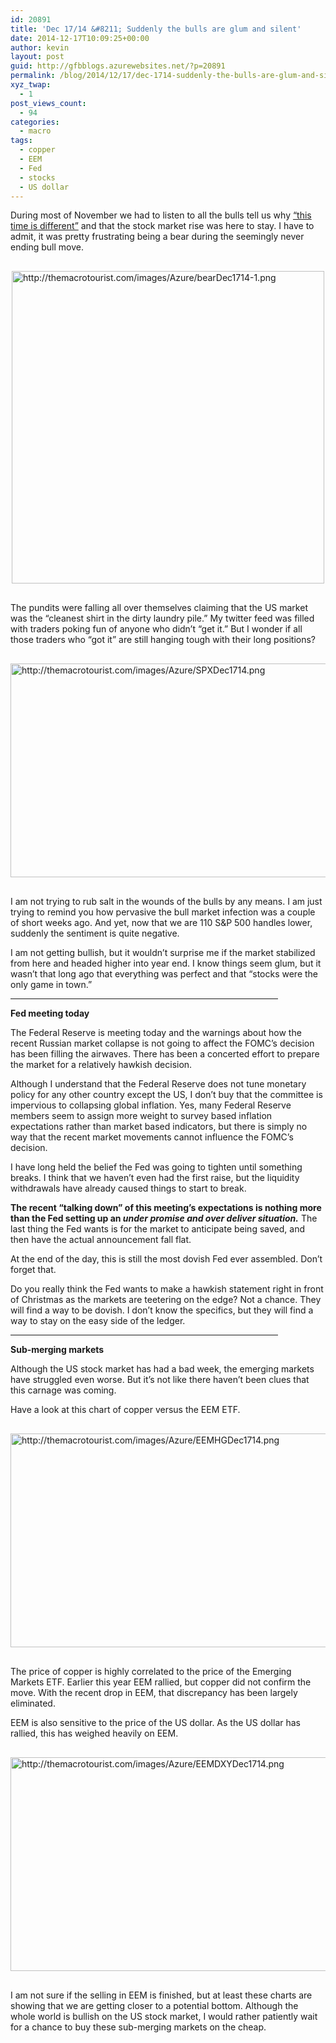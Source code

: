 ```yaml
---
id: 20891
title: 'Dec 17/14 &#8211; Suddenly the bulls are glum and silent'
date: 2014-12-17T10:09:25+00:00
author: kevin
layout: post
guid: http://gfbblogs.azurewebsites.net/?p=20891
permalink: /blog/2014/12/17/dec-1714-suddenly-the-bulls-are-glum-and-silent/
xyz_twap:
  - 1
post_views_count:
  - 94
categories:
  - macro
tags:
  - copper
  - EEM
  - Fed
  - stocks
  - US dollar
---
```

During most of November we had to listen to all the bulls tell us why [&#8220;this time is different&#8221;](http://themacrotourist.com/images/Azure/crashDec1114.png) and that the stock market rise was here to stay. I have to admit, it was pretty frustrating being a bear during the seemingly never ending bull move.


  <img src="http://themacrotourist.com/images/Azure/bearDec1714-1.png" style="margin:30px auto;display:block;" alt="http://themacrotourist.com/images/Azure/bearDec1714-1.png" width="500" height="500">

The pundits were falling all over themselves claiming that the US market was the &#8220;cleanest shirt in the dirty laundry pile.&#8221; My twitter feed was filled with traders poking fun of anyone who didn&#8217;t &#8220;get it.&#8221; But I wonder if all those traders who &#8220;got it&#8221; are still hanging tough with their long positions? 


  <img src="http://themacrotourist.com/images/Azure/SPXDec1714.png" style="margin:30px auto;display:block;" alt="http://themacrotourist.com/images/Azure/SPXDec1714.png" width="600" height="342">

I am not trying to rub salt in the wounds of the bulls by any means. I am just trying to remind you how pervasive the bull market infection was a couple of short weeks ago. And yet, now that we are 110 S&P 500 handles lower, suddenly the sentiment is quite negative. 

I am not getting bullish, but it wouldn&#8217;t surprise me if the market stabilized from here and headed higher into year end. I know things seem glum, but it wasn&#8217;t that long ago that everything was perfect and that &#8220;stocks were the only game in town.&#8221;

<hr size="3" width="85%" />

**Fed meeting today**

The Federal Reserve is meeting today and the warnings about how the recent Russian market collapse is not going to affect the FOMC&#8217;s decision has been filling the airwaves. There has been a concerted effort to prepare the market for a relatively hawkish decision. 

Although I understand that the Federal Reserve does not tune monetary policy for any other country except the US, I don&#8217;t buy that the committee is impervious to collapsing global inflation. Yes, many Federal Reserve members seem to assign more weight to survey based inflation expectations rather than market based indicators, but there is simply no way that the recent market movements cannot influence the FOMC&#8217;s decision. 

I have long held the belief the Fed was going to tighten until something breaks. I think that we haven&#8217;t even had the first raise, but the liquidity withdrawals have already caused things to start to break. 

**The recent &#8220;talking down&#8221; of this meeting&#8217;s expectations is nothing more than the Fed setting up an _under promise and over deliver situation._** The last thing the Fed wants is for the market to anticipate being saved, and then have the actual announcement fall flat. 

At the end of the day, this is still the most dovish Fed ever assembled. Don&#8217;t forget that. 

Do you really think the Fed wants to make a hawkish statement right in front of Christmas as the markets are teetering on the edge? Not a chance. They will find a way to be dovish. I don&#8217;t know the specifics, but they will find a way to stay on the easy side of the ledger.

<hr size="3" width="85%" />

**Sub-merging markets**

Although the US stock market has had a bad week, the emerging markets have struggled even worse. But it&#8217;s not like there haven&#8217;t been clues that this carnage was coming.

Have a look at this chart of copper versus the EEM ETF.


  <img src="http://themacrotourist.com/images/Azure/EEMHGDec1714.png" style="margin:30px auto;display:block;" alt="http://themacrotourist.com/images/Azure/EEMHGDec1714.png" width="600" height="342">

The price of copper is highly correlated to the price of the Emerging Markets ETF. Earlier this year EEM rallied, but copper did not confirm the move. With the recent drop in EEM, that discrepancy has been largely eliminated.

EEM is also sensitive to the price of the US dollar. As the US dollar has rallied, this has weighed heavily on EEM.


  <img src="http://themacrotourist.com/images/Azure/EEMDXYDec1714.png" style="margin:30px auto;display:block;" alt="http://themacrotourist.com/images/Azure/EEMDXYDec1714.png" width="600" height="342">

I am not sure if the selling in EEM is finished, but at least these charts are showing that we are getting closer to a potential bottom. Although the whole world is bullish on the US stock market, I would rather patiently wait for a chance to buy these sub-merging markets on the cheap.